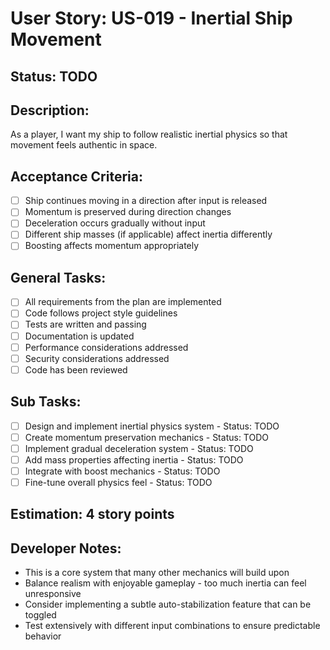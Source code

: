# User Story: US-019 - Inertial Ship Movement

## Status: TODO

## Description:

As a player, I want my ship to follow realistic inertial physics so that movement feels authentic in space.

## Acceptance Criteria:

- [ ] Ship continues moving in a direction after input is released
- [ ] Momentum is preserved during direction changes
- [ ] Deceleration occurs gradually without input
- [ ] Different ship masses (if applicable) affect inertia differently
- [ ] Boosting affects momentum appropriately

## General Tasks:

- [ ] All requirements from the plan are implemented
- [ ] Code follows project style guidelines
- [ ] Tests are written and passing
- [ ] Documentation is updated
- [ ] Performance considerations addressed
- [ ] Security considerations addressed
- [ ] Code has been reviewed

## Sub Tasks:

- [ ] Design and implement inertial physics system - Status: TODO
- [ ] Create momentum preservation mechanics - Status: TODO
- [ ] Implement gradual deceleration system - Status: TODO
- [ ] Add mass properties affecting inertia - Status: TODO
- [ ] Integrate with boost mechanics - Status: TODO
- [ ] Fine-tune overall physics feel - Status: TODO

## Estimation: 4 story points

## Developer Notes:

- This is a core system that many other mechanics will build upon
- Balance realism with enjoyable gameplay - too much inertia can feel unresponsive
- Consider implementing a subtle auto-stabilization feature that can be toggled
- Test extensively with different input combinations to ensure predictable behavior
